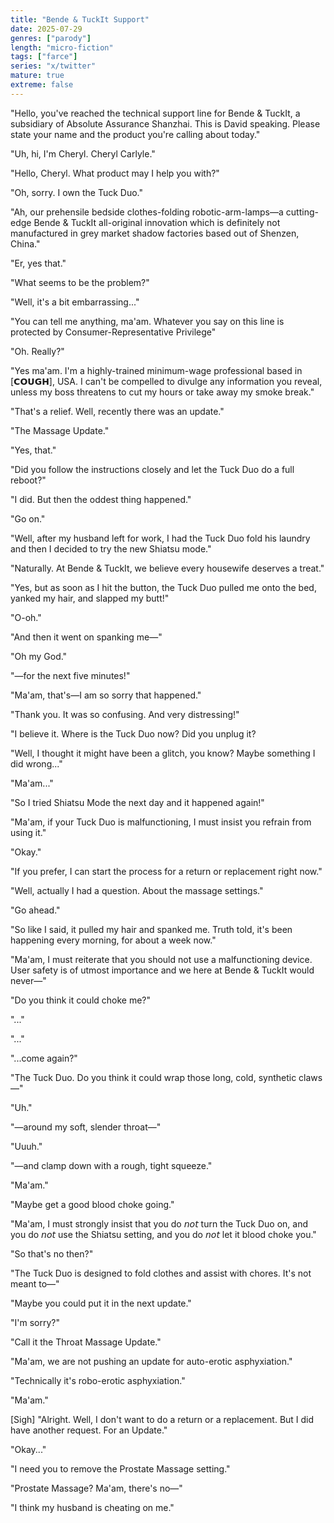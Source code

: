 ```yaml
---
title: "Bende & TuckIt Support"
date: 2025-07-29
genres: ["parody"]
length: "micro-fiction"
tags: ["farce"]
series: "x/twitter"
mature: true
extreme: false
---
```

"Hello, you've reached the technical support line for Bende & TuckIt, a subsidiary of Absolute Assurance Shanzhai. This is David speaking. Please state your name and the product you're calling about today."

"Uh, hi, I'm Cheryl. Cheryl Carlyle."

"Hello, Cheryl. What product may I help you with?"

"Oh, sorry. I own the Tuck Duo."

"Ah, our prehensile bedside clothes-folding robotic-arm-lamps—a cutting-edge Bende & TuckIt all-original innovation which is definitely not manufactured in grey market shadow factories based out of Shenzen, China."

"Er, yes that."

"What seems to be the problem?"

"Well, it's a bit embarrassing..."

"You can tell me anything, ma'am. Whatever you say on this line is protected by Consumer-Representative Privilege"

"Oh. Really?"

"Yes ma'am. I'm a highly-trained minimum-wage professional based in [𝗖𝗢𝗨𝗚𝗛], USA. I can't be compelled to divulge any information you reveal, unless my boss threatens to cut my hours or take away my smoke break."

"That's a relief. Well, recently there was an update."

"The Massage Update."

"Yes, that."

"Did you follow the instructions closely and let the Tuck Duo do a full reboot?"

"I did. But then the oddest thing happened."

"Go on."

"Well, after my husband left for work, I had the Tuck Duo fold his laundry and then I decided to try the new Shiatsu mode."

"Naturally. At Bende & TuckIt, we believe every housewife deserves a treat."

"Yes, but as soon as I hit the button, the Tuck Duo pulled me onto the bed, yanked my hair, and slapped my butt!"

"O-oh."

"And then it went on spanking me—"

"Oh my God."

"—for the next five minutes!"

"Ma'am, that's—I am so sorry that happened."

"Thank you. It was so confusing. And very distressing!"

"I believe it. Where is the Tuck Duo now? Did you unplug it?

"Well, I thought it might have been a glitch, you know? Maybe something I did wrong..."

"Ma'am..."

"So I tried Shiatsu Mode the next day and it happened again!"

"Ma'am, if your Tuck Duo is malfunctioning, I must insist you refrain from using it."

"Okay."

"If you prefer, I can start the process for a return or replacement right now."

"Well, actually I had a question. About the massage settings."

"Go ahead."

"So like I said, it pulled my hair and spanked me. Truth told, it's been happening every morning, for about a week now."

"Ma'am, I must reiterate that you should not use a malfunctioning device. User safety is of utmost importance and we here at Bende & TuckIt would never—"

"Do you think it could choke me?"

"..."

"..."

"...come again?"

"The Tuck Duo. Do you think it could wrap those long, cold, synthetic claws—"

"Uh."

"—around my soft, slender throat—"

"Uuuh."

"—and clamp down with a rough, tight squeeze."

"Ma'am."

"Maybe get a good blood choke going."

"Ma'am, I must strongly insist that you do 𝘯𝘰𝘵 turn the Tuck Duo on, and you do 𝘯𝘰𝘵 use the Shiatsu setting, and you do 𝘯𝘰𝘵 let it blood choke you."

"So that's no then?"

"The Tuck Duo is designed to fold clothes and assist with chores. It's not meant to—"

"Maybe you could put it in the next update."

"I'm sorry?"

"Call it the Throat Massage Update."

"Ma'am, we are not pushing an update for auto-erotic asphyxiation."

"Technically it's robo-erotic asphyxiation."

"Ma'am."

[Sigh] "Alright. Well, I don't want to do a return or a replacement. But I did have another request. For an Update."

"Okay..."

"I need you to remove the Prostate Massage setting."

"Prostate Massage? Ma'am, there's no—"

"I think my husband is cheating on me."

